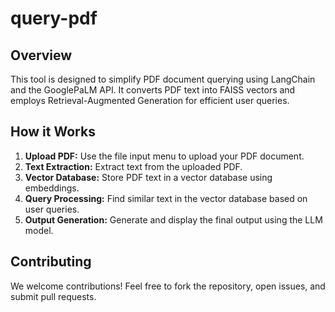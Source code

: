 # query-pdf

## Overview

This tool is designed to simplify PDF document querying using LangChain and the GooglePaLM API. It converts PDF text into FAISS vectors and employs Retrieval-Augmented Generation for efficient user queries.

## How it Works

1. **Upload PDF:** Use the file input menu to upload your PDF document.
2. **Text Extraction:** Extract text from the uploaded PDF.
3. **Vector Database:** Store PDF text in a vector database using embeddings.
4. **Query Processing:** Find similar text in the vector database based on user queries.
5. **Output Generation:** Generate and display the final output using the LLM model.

## Contributing

We welcome contributions! Feel free to fork the repository, open issues, and submit pull requests.